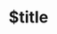 ---
title: $title
second_title: Aspose.Words for C++ API Reference
description: $description in C++
type: docs
weight: $weight
url: /cpp/$ref/
---